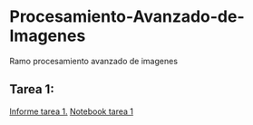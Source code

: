 # Procesamiento-Avanzado-de-Imagenes
Ramo procesamiento avanzado de imagenes


## Tarea 1: 

[Informe tarea 1.](https://github.com/Diego-II/Procesamiento-Avanzado-de-Imagenes/blob/master/Tarea1/Informe/main.tex)
[Notebook tarea 1](https://github.com/Diego-II/Procesamiento-Avanzado-de-Imagenes/blob/master/Tarea1/tarea1_alumnos_cython_convolution.ipynb)
